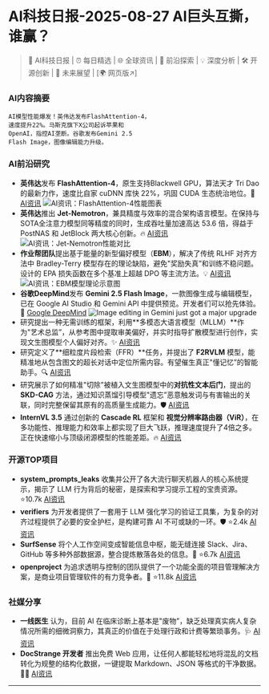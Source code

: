 
# AI科技日报-2025-08-27 AI巨头互撕，谁赢？
> 🤖 AI科技日报 | ⏰ 每日精选 | 🌐 全球资讯 | 🔬 前沿探索 | 💡 深度分析 | 🛠️ 开源创新 | 🚀 未来展望 | [🌍 网页版↗️]
### **AI内容摘要**
```
AI模型性能爆发！英伟达发布FlashAttention-4，
速度提升22%。马斯克旗下X公司起诉苹果和
OpenAI，指控AI垄断。谷歌发布Gemini 2.5
Flash Image，图像编辑能力升级。
```
### AI前沿研究
*   **英伟达**发布 **FlashAttention-4**，原生支持Blackwell GPU，算法天才 Tri Dao 的最新力作，速度比自家 cuDNN 库快 22%，巩固 CUDA 生态统治地位。🚀 [AI资讯](https://www.jiqizhixin.com/articles/2025-08-26-13)
    ![AI资讯：FlashAttention-4性能图表](https://source.hubtoday.app/images/2025/08/news_01k3khdx3cfq1a71a3fm1hk602.avif)
*   **英伟达**推出 **Jet-Nemotron**，兼具精度与效率的混合架构语言模型。在保持与SOTA全注意力模型同等精度的同时，生成吞吐量加速高达 53.6 倍，得益于 PostNAS 和 JetBlock 两大核心创新。🔥 [AI资讯](https://www.arxiv.org/pdf/2508.15884)
    ![AI资讯：Jet-Nemotron性能对比](https://source.hubtoday.app/images/2025/08/news_01k3khe2nze4wv2vxj3fr17t5a.avif)
*   **作业帮团队**提出基于能量的新型偏好模型（**EBM**），解决了传统 RLHF 对齐方法中 Bradley-Terry 模型存在的理论缺陷，避免"奖励失真”和训练不稳问题。设计的 EPA 损失函数在多个基准上超越 DPO 等主流方法。💡 [AI资讯](https://openreview.net/forum?id=t5QNCIltAn)
    ![AI资讯：EBM模型理论示意图](https://source.hubtoday.app/images/2025/08/news_01k3khe8ezeeq8qtgraw08reas.avif)
*   **谷歌DeepMind**发布 **Gemini 2.5 Flash Image**，一款图像生成与编辑模型，已在 Google AI Studio 和 Gemini API 中提供预览。开发者们可以抢先体验。🎨 [Google DeepMind](https://deepmind.google/discover/blog/image-editing-in-gemini-just-got-a-major-upgrade/)
    ![Image editing in Gemini just got a major upgrade](https://storage.googleapis.com/gweb-uniblog-publish-prod/images/GemPix_SS.width-1300.jpg)
*   研究提出一种无需训练的框架，利用**多模态大语言模型（MLLM）**作为"艺术总监”，从参考图中提取审美偏好，并实时指导扩散模型进行创作，实现文生图模型个人偏好对齐。✨ [AI资讯](https://arxiv.org/abs/2508.17718)
*   研究定义了**细粒度片段检索（FFR）**任务，并提出了 **F2RVLM** 模型，能精准地从包含图文的超长对话中定位所需内容。有望催生真正"懂记忆”的智能助手。🔍 [AI资讯](https://arxiv.org/abs/2508.17714)
*   研究展示了如何精准"切除”被植入文生图模型中的**对抗性文本后门**，提出的 **SKD-CAG** 方法，通过知识蒸馏引导模型"遗忘”恶意触发词与有害输出的关联，同时完整保留其原有的高质量生成能力。🛡️ [AI资讯](https://arxiv.org/abs/2508.18235)
*   **InternVL 3.5** 通过创新的 **Cascade RL** 框架和 **视觉分辨率路由器（ViR）**，在多功能性、推理能力和效率上都实现了巨大飞跃，推理速度提升了4倍之多。正在快速缩小与顶级闭源模型的性能差距。🔥 [AI资讯](https://arxiv.org/abs/2508.18265)
### 开源TOP项目
*   **system_prompts_leaks** 收集并公开了各大流行聊天机器人的核心系统提示，揭示了 LLM 行为背后的秘密，是探索和学习提示工程的宝贵资源。⭐10.7k [AI资讯](https://github.com/asgeirtj/system_prompts_leaks)
*   **verifiers** 为开发者提供了一套用于 LLM 强化学习的验证工具集，为复杂的对齐过程提供了必要的安全护栏，是构建可靠 AI 不可或缺的一环。🛡️ ⭐2.4k [AI资讯](https://github.com/willccbb/verifiers)
*   **SurfSense** 将个人工作空间变成智能信息中枢，能无缝连接 Slack、Jira、GitHub 等多种外部数据源，整合提炼散落各处的信息。🌊 ⭐6.7k [AI资讯](https://github.com/MODSetter/SurfSense)
*   **openproject** 为追求透明与控制的团队提供了一个功能全面的项目管理解决方案，是商业项目管理软件的有力竞争者。🚀 ⭐11.8k [AI资讯](https://github.com/opf/openproject)
### 社媒分享
*   **一线医生** 认为，目前 AI 在临床诊断上基本是"废物”，缺乏处理真实病人复杂情况所需的细微洞察力，其真正的价值在于处理行政和计费等繁琐事务。🩺 [AI资讯](https://www.reddit.com/r/artificial/comments/1n0kgcg/i_work_in_healthcareai_is_garbage/)
*   **DocStrange 开发者** 推出免费 Web 应用，让任何人都能轻松地将混乱的文档转化为规整的结构化数据，一键提取 Markdown、JSON 等格式的干净数据。📄✨ [AI资讯](https://www.reddit.com/r/MachineLearning/comments/1n0jwj7/p_docstrange_structured_data_extraction_from/)
---